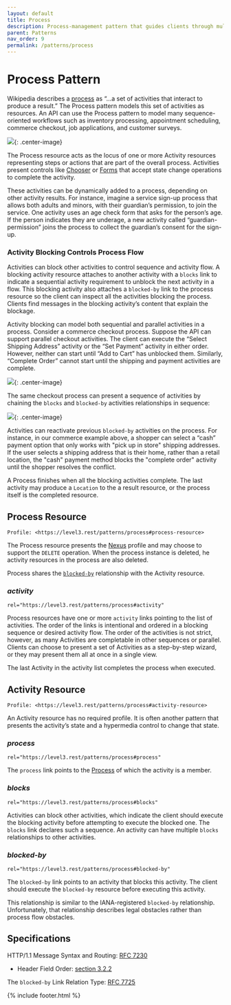 ```yaml
---
layout: default
title: Process
description: Process-management pattern that guides clients through multiple process steps.
parent: Patterns
nav_order: 9
permalink: /patterns/process
---
```

# Process Pattern

Wikipedia describes a [process](https://en.wikipedia.org/wiki/Process) as “…a set of activities that interact to produce a result.” The Process pattern models this set of activities as resources. An API can use the Process pattern to model many sequence-oriented workflows such as inventory processing, appointment scheduling, commerce checkout, job applications, and customer surveys.

![](process/relations.svg){: .center-image}

The Process resource acts as the locus of one or more Activity resources representing steps or actions that are part of the overall process. Activities present controls like [Chooser](chooser.md) or [Forms](../profiles/form.md) that accept state change operations to complete the activity.

These activities can be dynamically added to a process, depending on other activity results. For instance, imagine a service sign-up process that allows both adults and minors, with their guardian’s permission, to join the service. One activity uses an age check form that asks for the person’s age. If the person indicates they are underage, a new activity called “guardian-permission” joins the process to collect the guardian’s consent for the sign-up.

### Activity Blocking Controls Process Flow

Activities can block other activities to control sequence and activity flow. A blocking activity resource attaches to another activity with a `blocks` link to indicate a sequential activity requirement to unblock the next activity in a flow. This blocking activity also attaches a `blocked-by` link to the process resource so the client can inspect all the activities blocking the process. Clients find messages in the blocking activity’s content that explain the blockage.

Activity blocking can model both sequential and parallel activities in a process. Consider a commerce checkout process. Suppose the API can support parallel checkout activities. The client can execute the “Select Shipping Address” activity or the “Set Payment” activity in either order. However, neither can start until “Add to Cart” has unblocked them. Similarly, “Complete Order” cannot start until the shipping and payment activities are complete.

![](process/example-parallel.svg){: .center-image}

The same checkout process can present a sequence of activities by chaining the `blocks` and `blocked-by` activities relationships in sequence:

![](process/example-sequential.svg){: .center-image}

Activities can reactivate previous `blocked-by` activities on the process. For instance, in our commerce example above, a shopper can select a “cash” payment option that only works with "pick up in store" shipping addresses. If the user selects a shipping address that is their home, rather than a retail location, the "cash" payment method blocks the "complete order" activity until the shopper resolves the conflict.

A Process finishes when all the blocking activities complete. The last activity may produce a `Location` to the a result resource, or the process itself is the completed resource.

## Process Resource

```
Profile: <https://level3.rest/patterns/process#process-resource>
```

The Process resource presents the [Nexus](../profiles/nexus.md) profile and may choose to support the `DELETE` operation. When the process instance is deleted, he activity resources in the process are also deleted.

Process shares the [`blocked-by`](#blocked-by) relationship with the Activity resource.

### *activity*

```
rel="https://level3.rest/patterns/process#activity"
```

Process resources have one or more `activity` links pointing to the list of activities. The order of the links is intentional and ordered in a blocking sequence or desired activity flow. The order of the activities is not strict, however, as many Activities are completable in other sequences or parallel. Clients can choose to present a set of Activities as a step-by-step wizard, or they may present them all at once in a single view.

The last Activity in the activity list completes the process when executed.

## Activity Resource

```
Profile: <https://level3.rest/patterns/process#activity-resource>
```

An Activity resource has no required profile. It is often another pattern that presents the activity’s state and a hypermedia control to change that state.

### *process*

```
rel="https://level3.rest/patterns/process#process"
```

The `process` link points to the [Process](#process-resource) of which the activity is a member.

### *blocks*

```
rel="https://level3.rest/patterns/process#blocks"
```

Activities can block other activities, which indicate the client should execute the blocking activity before attempting to execute the blocked one. The `blocks` link declares such a sequence. An activity can have multiple `blocks` relationships to other activities.

### *blocked-by*

```
rel="https://level3.rest/patterns/process#blocked-by"
```

The `blocked-by` link points to an activity that blocks this activity. The client should execute the `blocked-by` resource before executing this activity.

This relationship is similar to the IANA-registered `blocked-by` relationship. Unfortunately, that relationship describes legal obstacles rather than process flow obstacles.

## Specifications

HTTP/1.1 Message Syntax and Routing: [RFC 7230](https://tools.ietf.org/html/rfc7230)

- Header Field Order: [section 3.2.2](https://tools.ietf.org/html/rfc7230#section-3.2.2)

The `blocked-by` Link Relation Type: [RFC 7725](https://tools.ietf.org/html/rfc7725)

{% include footer.html %}
